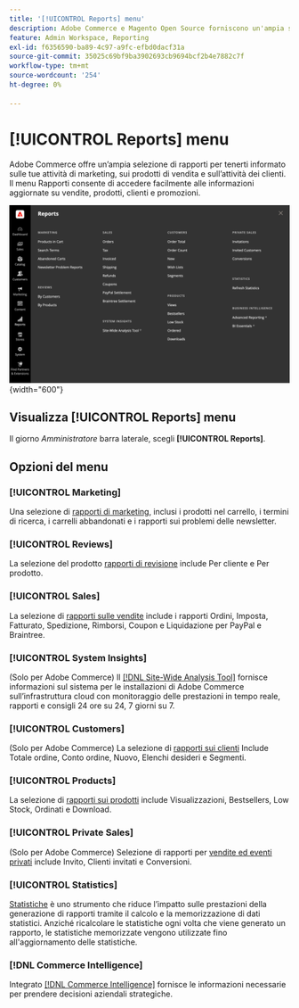 ```yaml
---
title: '[!UICONTROL Reports] menu'
description: Adobe Commerce e Magento Open Source forniscono un'ampia selezione di rapporti per tenerti informato sulle tue attività di marketing, sui prodotti di vendita e sull'attività dei clienti.
feature: Admin Workspace, Reporting
exl-id: f6356590-ba89-4c97-a9fc-efbd0dacf31a
source-git-commit: 35025c69bf9ba3902693cb9694bcf2b4e7882c7f
workflow-type: tm+mt
source-wordcount: '254'
ht-degree: 0%

---
```


# [!UICONTROL Reports] menu

Adobe Commerce offre un’ampia selezione di rapporti per tenerti informato sulle tue attività di marketing, sui prodotti di vendita e sull’attività dei clienti. Il menu Rapporti consente di accedere facilmente alle informazioni aggiornate su vendite, prodotti, clienti e promozioni.

![Menu Rapporti](./assets/overview.png){width="600"}

## Visualizza [!UICONTROL Reports] menu

Il giorno _Amministratore_ barra laterale, scegli **[!UICONTROL Reports]**.

## Opzioni del menu

### [!UICONTROL Marketing]

Una selezione di [rapporti di marketing](marketing-reports.md), inclusi i prodotti nel carrello, i termini di ricerca, i carrelli abbandonati e i rapporti sui problemi delle newsletter.

### [!UICONTROL Reviews]

La selezione del prodotto [rapporti di revisione](review-reports.md) include Per cliente e Per prodotto.

### [!UICONTROL Sales]

La selezione di [rapporti sulle vendite](sales-reports.md) include i rapporti Ordini, Imposta, Fatturato, Spedizione, Rimborsi, Coupon e Liquidazione per PayPal e Braintree.

### [!UICONTROL System Insights]

(Solo per Adobe Commerce) Il [[!DNL Site-Wide Analysis Tool]](https://experienceleague.adobe.com/docs/commerce-operations/tools/site-wide-analysis-tool/access.html) fornisce informazioni sul sistema per le installazioni di Adobe Commerce sull’infrastruttura cloud con monitoraggio delle prestazioni in tempo reale, rapporti e consigli 24 ore su 24, 7 giorni su 7.

### [!UICONTROL Customers]

(Solo per Adobe Commerce) La selezione di [rapporti sui clienti](customer-reports.md) Include Totale ordine, Conto ordine, Nuovo, Elenchi desideri e Segmenti.

### [!UICONTROL Products]

La selezione di [rapporti sui prodotti](product-reports.md) include Visualizzazioni, Bestsellers, Low Stock, Ordinati e Download.

### [!UICONTROL Private Sales]

(Solo per Adobe Commerce) Selezione di rapporti per [vendite ed eventi privati](private-sales-reports.md) include Invito, Clienti invitati e Conversioni.

### [!UICONTROL Statistics]

[Statistiche](sales-reports.md#refresh-statistics) è uno strumento che riduce l’impatto sulle prestazioni della generazione di rapporti tramite il calcolo e la memorizzazione di dati statistici. Anziché ricalcolare le statistiche ogni volta che viene generato un rapporto, le statistiche memorizzate vengono utilizzate fino all&#39;aggiornamento delle statistiche.

### [!DNL Commerce Intelligence]

Integrato [[!DNL Commerce Intelligence]](business-intelligence.md) fornisce le informazioni necessarie per prendere decisioni aziendali strategiche.
